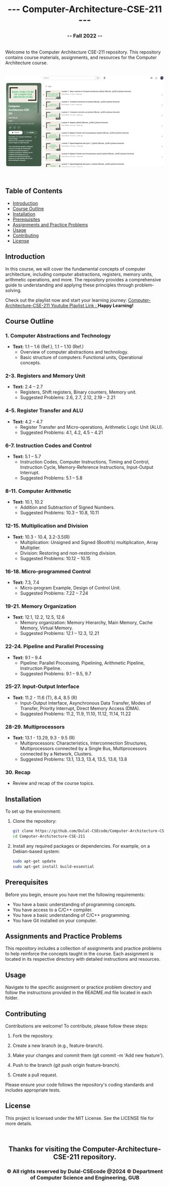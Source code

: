 <h1 align="center">--- Computer-Architecture-CSE-211 ---</h1>  
<h3 align="center">-- Fall 2022 --</h3>  
<br />  
Welcome to the Computer Architecture CSE-211 repository. This repository contains course materials, assignments, and resources for the Computer Architecture course.  
<br />  
<img/>

![Computer Architecture](cse211banner.PNG)
  
<br />  

## Table of Contents
- [Introduction](#introduction)
- [Course Outline](#course-outline)
- [Installation](#installation)
- [Prerequisites](#prerequisites)
- [Assignments and Practice Problems](#assignments-and-practice-problems)
- [Usage](#usage)
- [Contributing](#contributing)
- [License](#license)

## Introduction

In this course, we will cover the fundamental concepts of computer architecture, including computer abstractions, registers, memory units, arithmetic operations, and more. The repository provides a comprehensive guide to understanding and applying these principles through problem-solving.

Check out the playlist now and start your learning journey: [Computer-Architecture-CSE-211 Youtube Playlist Link : ](https://youtube.com/playlist?list=yourplaylistlink)
**Happy Learning!**

## Course Outline

### 1. Computer Abstractions and Technology
- **Text:** 1.1 – 1.6 (Ref.), 1.1 – 1.10 (Ref.)
  - Overview of computer abstractions and technology.
  - Basic structure of computers: Functional units, Operational concepts.

### 2-3. Registers and Memory Unit
- **Text:** 2.4 – 2.7
  - Registers, Shift registers, Binary counters, Memory unit.
  - Suggested Problems: 2.6, 2.7, 2.12, 2.19 – 2.21

### 4-5. Register Transfer and ALU
- **Text:** 4.2 – 4.7
  - Register Transfer and Micro-operations, Arithmetic Logic Unit (ALU).
  - Suggested Problems: 4.1, 4.2, 4.5 – 4.21

### 6-7. Instruction Codes and Control
- **Text:** 5.1 – 5.7
  - Instruction Codes, Computer Instructions, Timing and Control, Instruction Cycle, Memory-Reference Instructions, Input-Output Interrupt.
  - Suggested Problems: 5.1 – 5.8

### 8-11. Computer Arithmetic
- **Text:** 10.1, 10.2
  - Addition and Subtraction of Signed Numbers.
  - Suggested Problems: 10.3 – 10.8, 10.11

### 12-15. Multiplication and Division
- **Text:** 10.3 - 10.4, 3.2-3.5(R)
  - Multiplication: Unsigned and Signed (Booth’s) multiplication, Array Multiplier.
  - Division: Restoring and non-restoring division.
  - Suggested Problems: 10.12 – 10.15

### 16-18. Micro-programmed Control
- **Text:** 7.3, 7.4
  - Micro-program Example, Design of Control Unit.
  - Suggested Problems: 7.22 – 7.24

### 19-21. Memory Organization
- **Text:** 12.1, 12.2, 12.5, 12.6
  - Memory organization: Memory Hierarchy, Main Memory, Cache Memory, Virtual Memory.
  - Suggested Problems: 12.1 – 12.3, 12.21

### 22-24. Pipeline and Parallel Processing
- **Text:** 9.1 – 9.4
  - Pipeline: Parallel Processing, Pipelining, Arithmetic Pipeline, Instruction Pipeline.
  - Suggested Problems: 9.1 – 9.5, 9.7

### 25-27. Input-Output Interface
- **Text:** 11.2 - 11.6 (T), 8.4, 8.5 (R)
  - Input-Output Interface, Asynchronous Data Transfer, Modes of Transfer, Priority Interrupt, Direct Memory Access (DMA).
  - Suggested Problems: 11.2, 11.9, 11.10, 11.12, 11.14, 11.22

### 28-29. Multiprocessors
- **Text:** 13.1 - 13.29, 9.3 - 9.5 (R)
  - Multiprocessors: Characteristics, Interconnection Structures, Multiprocessors connected by a Single Bus, Multiprocessors connected by a Network, Clusters.
  - Suggested Problems: 13.1, 13.3, 13.4, 13.5, 13.6, 13.8

### 30. Recap
- Review and recap of the course topics.

## Installation

To set up the environment:

1. Clone the repository:
   
   ```bash
   git clone https://github.com/Dulal-CSEcode/Computer-Architecture-CSE-211.git
   cd Computer-Architecture-CSE-211
    ```

2. Install any required packages or dependencies. For example, on a Debian-based system:

    ```bash
    sudo apt-get update
    sudo apt-get install build-essential
    ```
## Prerequisites

Before you begin, ensure you have met the following requirements:

- You have a basic understanding of programming concepts.
- You have access to a C/C++ compiler.
- You have a basic understanding of C/C++ programming.
- You have Git installed on your computer.

## Assignments and Practice Problems

This repository includes a collection of assignments and practice problems to help reinforce the concepts taught in the course. Each assignment is located in its respective directory with detailed instructions and resources.

## Usage
Navigate to the specific assignment or practice problem directory and follow the instructions provided in the README.md file located in each folder.

## Contributing
Contributions are welcome! To contribute, please follow these steps:

1. Fork the repository.

2. Create a new branch (e.g., feature-branch).

3. Make your changes and commit them (git commit -m 'Add new feature').

4. Push to the branch (git push origin feature-branch).

5. Create a pull request.

Please ensure your code follows the repository's coding standards and includes appropriate tests.

## License
This project is licensed under the MIT License. See the LICENSE file for more details.


<br/>
<h2 align="center">Thanks for visiting the Computer-Architecture-CSE-211 repository.</h2>
<h3 align="center">© All rights reserved by Dulal-CSEcode @2024 © Department of Computer Science and Engineering, GUB </h3>

